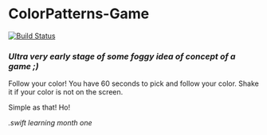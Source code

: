 # ColorPatterns-Game

[![Build Status](https://travis-ci.org/vandermesis/ColorPatterns.svg?branch=master)](https://travis-ci.org/vandermesis/ColorPatterns)

### *Ultra very early stage of some foggy idea of concept of a game ;)*


Follow your color!
You have 60 seconds to pick and follow your color. Shake it if your color is not on the screen.


Simple as that!
Ho!


*.swift learning month one*
